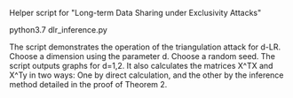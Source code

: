 Helper script for "Long-term Data Sharing under Exclusivity Attacks"

python3.7 dlr_inference.py

The script demonstrates the operation of the triangulation attack for d-LR. 
Choose a dimension using the parameter d. Choose a random seed.
The script outputs graphs for d=1,2. It also calculates the matrices
X^TX and X^Ty in two ways: One by direct calculation, and the other by
the inference method detailed in the proof of Theorem 2. 
